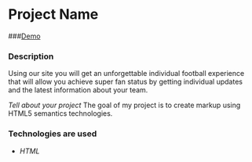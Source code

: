 # Project Name

###[Demo](https://)

### Description
Using our site you will get an unforgettable individual football experience that will allow you
achieve super fan status by getting individual updates and the latest information about your team.

*Tell about your project*
The goal of my project is to create markup using HTML5 semantics technologies.
### Technologies are used

- *HTML*
